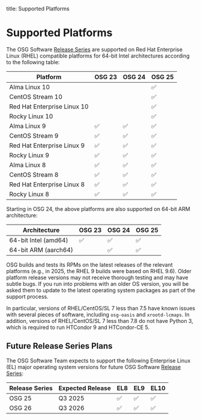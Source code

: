 title: Supported Platforms

Supported Platforms
===================

The OSG Software [Release Series](../release/release_series.md) are supported on Red Hat Enterprise Linux (RHEL)
compatible platforms for 64-bit Intel architectures according to the following table:

| Platform                    | OSG 23  | OSG 24  | OSG 25  |
|-----------------------------|---------|---------|---------|
| Alma Linux 10               |         |         | &#9989; |
| CentOS Stream 10            |         |         | &#9989; |
| Red Hat Enterprise Linux 10 |         |         | &#9989; |
| Rocky Linux 10              |         |         | &#9989; |
| Alma Linux 9                | &#9989; | &#9989; | &#9989; |
| CentOS Stream 9             | &#9989; | &#9989; | &#9989; |
| Red Hat Enterprise Linux 9  | &#9989; | &#9989; | &#9989; |
| Rocky Linux 9               | &#9989; | &#9989; | &#9989; |
| Alma Linux 8                | &#9989; | &#9989; | &#9989; |
| CentOS Stream 8             | &#9989; | &#9989; | &#9989; |
| Red Hat Enterprise Linux 8  | &#9989; | &#9989; | &#9989; |
| Rocky Linux 8               | &#9989; | &#9989; | &#9989; |


Starting in OSG 24, the above platforms are also supported on 64-bit ARM architecture:

| Architecture               | OSG 23  | OSG 24  | OSG 25  |
|----------------------------|---------|---------|---------|
| 64-bit Intel (amd64)       | &#9989; | &#9989; | &#9989; |
| 64-bit ARM (aarch64)       |         | &#9989; | &#9989; |


OSG builds and tests its RPMs on the latest releases of the relevant platforms (e.g., in 2025, the RHEL 9 builds were
based on RHEL 9.6).
Older platform release versions may not receive thorough testing and may have subtle bugs.
If you run into problems with an older OS version, you will be asked them to update to the latest operating system
packages as part of the support process.

In particular, versions of RHEL/CentOS/SL 7 less than 7.5 have known issues with several pieces of software, including
`osg-oasis` and `xrootd-lcmaps`.
In addition, versions of RHEL/CentOS/SL 7 less than 7.8 do not have Python 3, which is required to run HTCondor 9 and
HTCondor-CE 5.

Future Release Series Plans
---------------------------

The OSG Software Team expects to support the following Enterprise Linux (EL) major operating system versions for future
OSG Software [Release Series](../release/release_series.md):

| Release Series | Expected Release | EL8     | EL9     | EL10    |
|----------------|------------------|---------|---------|---------|
| OSG 25         | Q3 2025          | &#9989; | &#9989; | &#9989; |
| OSG 26         | Q3 2026          | &#9989; | &#9989; | &#9989; |
